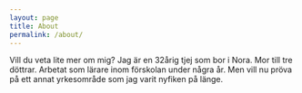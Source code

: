 ```yaml
---
layout: page
title: About
permalink: /about/
---
```


Vill du veta lite mer om mig? Jag är en 32årig tjej som bor i Nora. Mor till tre döttrar. Arbetat som lärare inom förskolan under några år. Men vill nu pröva på ett annat yrkesområde som jag varit nyfiken på länge. 
